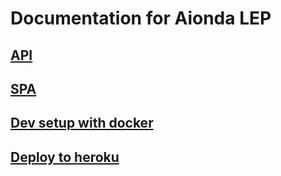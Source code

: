 # Documentation for Aionda LEP

## [API](api/)

## [SPA](spa/)

## [Dev setup with docker](./docker.md)

## [Deploy to heroku](./herokuSetup.md)
